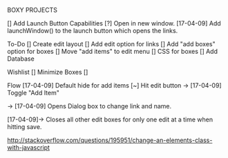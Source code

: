 BOXY PROJECTS 

[] Add Launch Button Capabilities
	[?] Open in new window.
	[17-04-09] Add launchWindow() to the launch button which opens the links.

To-Do
[] Create edit layout
[] Add edit option for links
[] Add "add boxes" option for boxes
[] Move "add items" to edit menu
[] CSS for boxes
[] Add Database

Wishlist
[] Minimize Boxes
[] 

Flow
[17-04-09] Default hide for add items
[~] Hit edit button
-> [17-04-09] Toggle "Add Item"

-> [17-04-09] Opens Dialog box to change link and name.


[17-04-09]-> Closes all other edit boxes for only one edit at a time when hitting save.

http://stackoverflow.com/questions/195951/change-an-elements-class-with-javascript